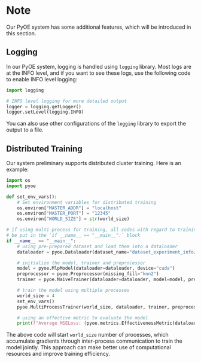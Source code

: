 # Note

Our PyOE system has some additional features, which will be introduced in this section.

## Logging

In our PyOE system, logging is handled using ```logging``` library. Most logs are at the INFO level, and if you want to see these logs, use the following code to enable INFO level logging:

```python
import logging

# INFO level logging for more detailed output
logger = logging.getLogger()
logger.setLevel(logging.INFO)
```

You can also use other configurations of the ```logging``` library to export the output to a file.

## Distributed Training

Our system preliminary supports distributed cluster training. Here is an example:

```python
import os
import pyoe

def set_env_vars():
    # Set environment variables for distributed training
    os.environ["MASTER_ADDR"] = "localhost"
    os.environ["MASTER_PORT"] = "12345"
    os.environ["WORLD_SIZE"] = str(world_size)

# if using multi-process for training, all codes with regard to training should
# be put in the `if __name__ == "__main__":` block
if __name__ == "__main__":
    # using pre-prepared dataset and load them into a dataloader
    dataloader = pyoe.Dataloader(dataset_name="dataset_experiment_info/beijingPM2.5")

    # initialize the model, trainer and preprocessor
    model = pyoe.MlpModel(dataloader=dataloader, device="cuda")
    preprocessor = pyoe.Preprocessor(missing_fill="knn2")
    trainer = pyoe.NaiveTrainer(dataloader=dataloader, model=model, preprocessor=preprocessor, epochs=16)

    # train the model using multiple processes
    world_size = 4
    set_env_vars()
    pyoe.MultiProcessTrainer(world_size, dataloader, trainer, preprocessor).train()

    # using an effective metric to evaluate the model
    print(f"Average MSELoss: {pyoe.metrics.EffectivenessMetric(dataloader, model).measure()}")
```

The above code will start ```world_size``` number of processes, which accumulate gradients through inter-process communication to train the model jointly. This approach can make better use of computational resources and improve training efficiency.

